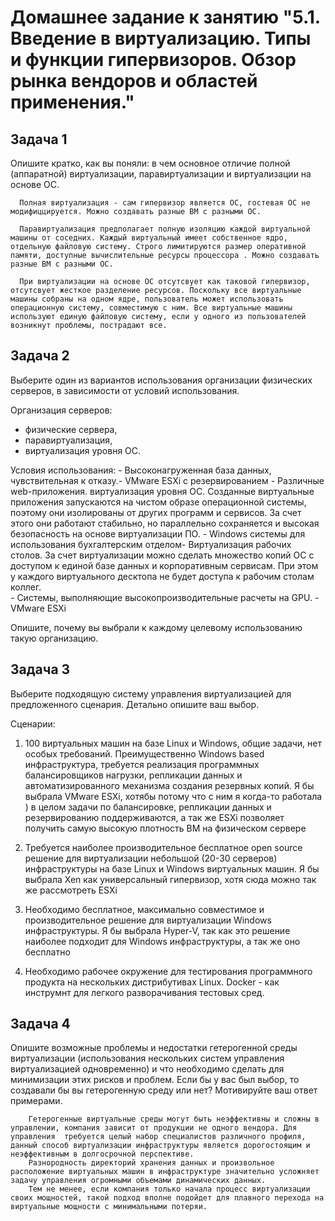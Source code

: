 
# Домашнее задание к занятию "5.1. Введение в виртуализацию. Типы и функции гипервизоров. Обзор рынка вендоров и областей применения."

## Задача 1

Опишите кратко, как вы поняли: в чем основное отличие полной (аппаратной) виртуализации, паравиртуализации и виртуализации на основе ОС.

      Полная виртуализация - сам гипервизор является ОС, гостевая ОС не модифиццируется. Можно создавать разные ВМ с разными ОС.

      Паравиртуализация предполагает полную изоляцию каждой виртуальной машины от соседних. Каждый виртуальный имеет собственное ядро, отдельную файловую систему. Строго лимитируются размер оперативной памяти, доступные вычислительные ресурсы процессора . Можно создавать разные ВМ с разными ОС.

      При виртуализации на основе ОС отсутсвует как таковой гипервизор, отсутсвует жесткое разделение ресурсов. Поскольку все виртуальные машины собраны на одном ядре, пользователь может использовать операционную систему, совместимую с ним. Все виртуальные машины используют единую файловую систему, если у одного из пользователей возникнут проблемы, пострадают все. 

## Задача 2

Выберите один из вариантов использования организации физических серверов, в зависимости от условий использования.

Организация серверов:
- физические сервера,
- паравиртуализация,
- виртуализация уровня ОС.

Условия использования:
        - Высоконагруженная база данных, чувствительная к отказу.- VMware ESXi c резервированием
        - Различные web-приложения.  виртуализация уровня ОС. Созданные виртуальные приложения запускаются на чистом образе операционной системы, поэтому они изолированы от других программ и сервисов. За счет этого они работают стабильно, но параллельно сохраняется и высокая безопасность на основе виртуализации ПО. 
        - Windows системы для использования бухгалтерским отделом- Виртуализация рабочих столов. За счет виртуализации можно сделать множество копий ОС с доступом к единой базе данных и корпоративным сервисам. При этом у каждого виртуального десктопа не будет доступа к рабочим столам коллег.  
        - Системы, выполняющие высокопроизводительные расчеты на GPU. - VMware ESXi

Опишите, почему вы выбрали к каждому целевому использованию такую организацию.

## Задача 3

Выберите подходящую систему управления виртуализацией для предложенного сценария. Детально опишите ваш выбор.

Сценарии:

1. 100 виртуальных машин на базе Linux и Windows, общие задачи, нет особых требований. Преимущественно Windows based инфраструктура, требуется реализация программных балансировщиков нагрузки, репликации данных и автоматизированного механизма создания резервных копий. 
        Я бы выбрала  VMware ESXi, хотябы потому что с ним я когда-то работала ) в целом задачи по балансировке, репликации данных и резервированию поддерживаются, а так же ESXi позволяет получить самую высокую плотность ВМ на физическом сервере
        
2. Требуется наиболее производительное бесплатное open source решение для виртуализации небольшой (20-30 серверов) инфраструктуры на базе Linux и Windows виртуальных машин.
        Я бы выбрала  Xen как универсальный гипервизор, хотя сюда можно так же рассмотреть ESXi

3. Необходимо бесплатное, максимально совместимое и производительное решение для виртуализации Windows инфраструктуры.
        Я бы выбрала  Hyper-V, так как это решение наиболее подходит для Windows инфраструктуры, а так же оно бесплатно
    
4. Необходимо рабочее окружение для тестирования программного продукта на нескольких дистрибутивах Linux. 
        Docker - как инструмнт для легкого разворачивания тестовых сред. 

## Задача 4

Опишите возможные проблемы и недостатки гетерогенной среды виртуализации (использования нескольких систем управления виртуализацией одновременно) и что необходимо сделать для минимизации этих рисков и проблем. Если бы у вас был выбор, то создавали бы вы гетерогенную среду или нет? Мотивируйте ваш ответ примерами.

        Гетерогенные виртуальные среды могут быть неэффективны и сложны в управлении, компания зависит от продукции не одного вендора. Для управления  требуется целый набор специалистов различного профиля, данный способ виртуализации инфраструктуры является дорогостоящим и неэффективным в долгосрочной перспективе.
        Разнородность директорий хранения данных и произвольное расположение виртуальных машин в инфраструктуре значительно усложняет задачу управления огромными объемами динамических данных. 
        Тем не менее, если компания только начала процесс виртуализации своих мощностей, такой подход вполне подойдет для плавного перехода на виртуальные мощности с минимальными потеряи.
